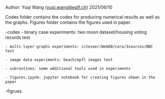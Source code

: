 Author: Yuqi Wang (yuqi.wang@epfl.ch) 2021/06/10

Codes folder contains the codes for producing numerical results as well as the graphs. Figures folder contains the figures used in paper.

-codes
	- binary case experiments: two moon dataset/housing voting records test
	
	- multi-layer graphs experiments: citeseer/WebKB/cora/3sources/BBC test
	
	- image data experiments: beach/epfl images test
	
	- subroutines: some additional tools used in experiments
	
	- figures.ipynb: jupyter notebook for creating figures shown in the paper
	
-figrues

